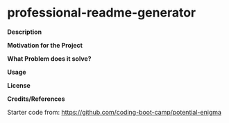 # professional-readme-generator

**Description**

**Motivation for the Project**

**What Problem does it solve?**

**Usage**

**License**

**Credits/References**

Starter code from: https://github.com/coding-boot-camp/potential-enigma




